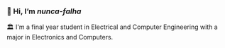 ### 👋 Hi, I’m <i>nunca-falha</i>
🏛️ I'm a final year student in Electrical and Computer Engineering with a major in Electronics and Computers.
